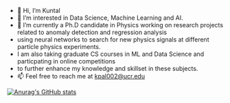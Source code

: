 - 👋 Hi, I’m Kuntal
- 👀 I’m interested in Data Science, Machine Learning and AI.
- 🌱 I’m currently a Ph.D candidate in Physics working on research projects related to anomaly detection and regression analysis 
- using neural networks to search for new physics signals at different particle physics experiments.
- I am also taking graduate CS courses in ML and Data Science and particpating in online competitions 
- to further enhance my knowledge and skillset in these subjects.
- 📫 Feel free to reach me at kpal002@ucr.edu

<!---
kpal002/kpal002 is a ✨ special ✨ repository because its `README.md` (this file) appears on your GitHub profile.
You can click the Preview link to take a look at your changes.
--->
[![Anurag's GitHub stats](https://github-readme-stats.vercel.app/api?username=jpal002)](https://github.com/anuraghazra/github-readme-stats)
